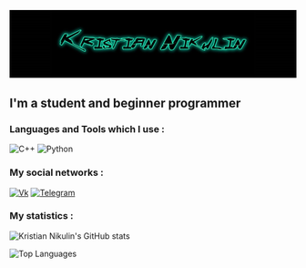 ![Header](https://github.com/KristianNikulin/kristiannikulin/blob/main/assets/header.png)

## I'm a student and beginner programmer

### Languages and Tools which I use :
![C++](https://img.shields.io/badge/-C++-000000?style=for-the-badge&logo=C%2b%2b&logoColor=6296CC)
![Python](https://img.shields.io/badge/-Python-000000?style=for-the-badge&logo=Python&logoColor=yellow)

### My social networks :
[![Vk](https://img.shields.io/badge/-VK-000000?style=for-the-badge&logo=vk)](https://vk.com/kristiannikulin)
[![Telegram](https://img.shields.io/badge/-Telegram-000000?style=for-the-badge&logo=Telegram)](https://t.me/kristiannikulin)

### My statistics :
![Kristian Nikulin's GitHub stats](https://github-readme-stats.vercel.app/api?username=kristiannikulin&hide=prs&theme=tokyonight)

![Top Languages](https://github-readme-stats.vercel.app/api/top-langs/?username=kristiannikulin&layout=compact&theme=tokyonight)